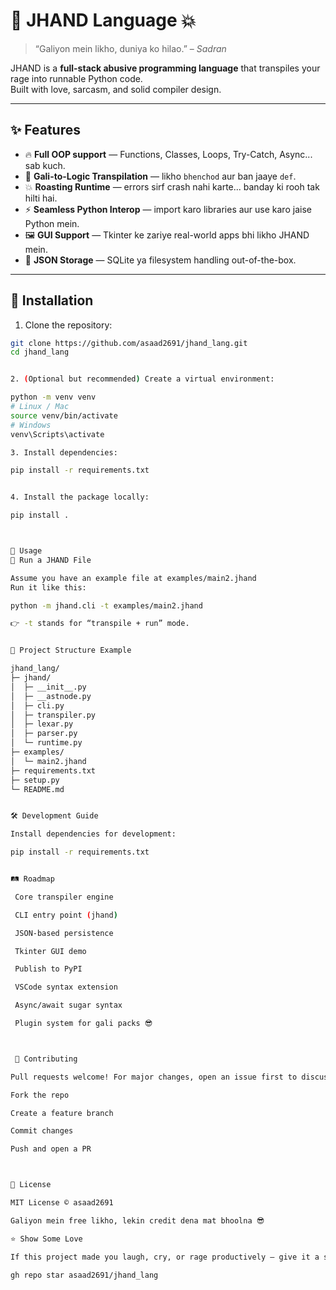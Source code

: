 # 🧠 JHAND Language 💥
> “Galiyon mein likho, duniya ko hilao.” – *Sadran*

JHAND is a **full-stack abusive programming language** that transpiles your rage into runnable Python code.  
Built with love, sarcasm, and solid compiler design.

---

## ✨ Features

- 🔥 **Full OOP support** — Functions, Classes, Loops, Try-Catch, Async... sab kuch.
- 🧠 **Gali-to-Logic Transpilation** — likho `bhenchod` aur ban jaaye `def`.
- 💥 **Roasting Runtime** — errors sirf crash nahi karte... banday ki rooh tak hilti hai.
- ⚡ **Seamless Python Interop** — import karo libraries aur use karo jaise Python mein.
- 🖼️ **GUI Support** — Tkinter ke zariye real-world apps bhi likho JHAND mein.
- 📁 **JSON Storage** — SQLite ya filesystem handling out-of-the-box.

---

## 🚀 Installation

1. Clone the repository:

```bash
git clone https://github.com/asaad2691/jhand_lang.git
cd jhand_lang


2. (Optional but recommended) Create a virtual environment:

python -m venv venv
# Linux / Mac
source venv/bin/activate
# Windows
venv\Scripts\activate

3. Install dependencies:

pip install -r requirements.txt


4. Install the package locally:

pip install .



🧪 Usage
🧠 Run a JHAND File

Assume you have an example file at examples/main2.jhand
Run it like this:

python -m jhand.cli -t examples/main2.jhand

👉 -t stands for “transpile + run” mode.


📁 Project Structure Example

jhand_lang/
├─ jhand/
│  ├─ __init__.py
│  ├─ __astnode.py
│  ├─ cli.py
│  ├─ transpiler.py
│  ├─ lexar.py
│  ├─ parser.py
│  └─ runtime.py
├─ examples/
│  └─ main2.jhand
├─ requirements.txt
├─ setup.py
└─ README.md


🛠 Development Guide

Install dependencies for development:

pip install -r requirements.txt


🛤 Roadmap

 Core transpiler engine

 CLI entry point (jhand)

 JSON-based persistence

 Tkinter GUI demo

 Publish to PyPI

 VSCode syntax extension

 Async/await sugar syntax

 Plugin system for gali packs 😎



 🤝 Contributing

Pull requests welcome! For major changes, open an issue first to discuss.

Fork the repo

Create a feature branch

Commit changes

Push and open a PR



🧾 License

MIT License © asaad2691

Galiyon mein free likho, lekin credit dena mat bhoolna 😎

⭐ Show Some Love

If this project made you laugh, cry, or rage productively — give it a star ⭐ on GitHub!

gh repo star asaad2691/jhand_lang

